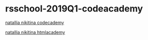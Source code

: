 # rsschool-2019Q1-codeacademy
[natallia nikitina codecademy](https://www.codecademy.com/users/Ya_latan/achievements)

[natallia nikitina htmlacademy](https://htmlacademy.ru/profile/id1013059/achievements)